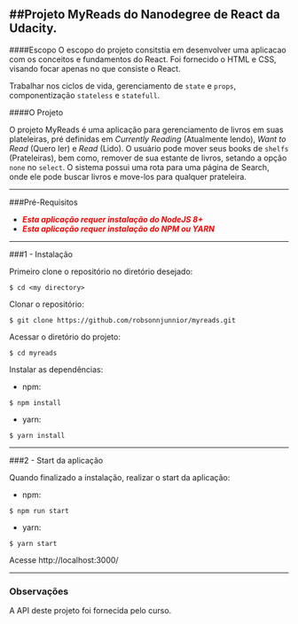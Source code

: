 ##Projeto MyReads do Nanodegree de React da Udacity.
---
####Escopo
O escopo do projeto consitstia em desenvolver uma aplicacao com os conceitos e fundamentos do React. Foi fornecido o HTML e CSS, visando focar apenas no que consiste o React.

Trabalhar nos ciclos de vida, gerenciamento de `state` e `props`, componentização `stateless` e `statefull`.

####O Projeto

O projeto MyReads é uma aplicação para gerenciamento de livros em suas plateleiras, pré definidas em *Currently Reading* (Atualmente lendo), *Want to Read* (Quero ler) e *Read* (Lido). O usuário pode mover seus books de `shelfs` (Prateleiras), bem como, remover de sua estante de livros, setando a opção `none` no `select`. O sistema possui uma rota para uma página de Search, onde ele pode buscar livros e move-los para qualquer prateleira.

---
###Pré-Requisitos

 - **<span style="color:red"> *Esta aplicação requer instalação do NodeJS 8+* </sppan>**
 - **<span style="color:red"> *Esta aplicação requer instalação do NPM ou YARN* </sppan>**

---
###1 - Instalação

Primeiro clone o repositório no diretório desejado:

```
$ cd <my directory>
```

Clonar o repositório:

```
$ git clone https://github.com/robsonnjunnior/myreads.git
```

Acessar o diretório do projeto:
```
$ cd myreads
```

Instalar as dependências:
   - npm:
```
$ npm install
```

   - yarn:
```
$ yarn install
```
---
###2 - Start da aplicação

Quando finalizado a instalação, realizar o start da aplicação:

   - npm:
```
$ npm run start
```

   - yarn:
```
$ yarn start
```

Acesse http://localhost:3000/

---

### Observações

A API deste projeto foi fornecida pelo curso. 